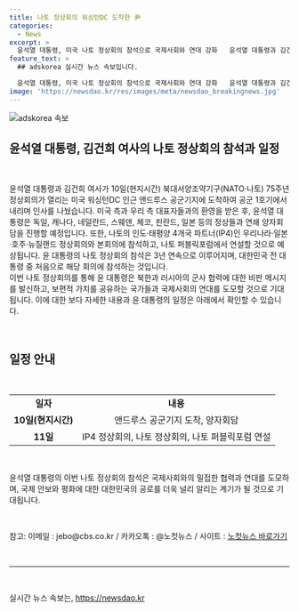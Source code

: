 ```yaml
---
title: 나토 정상회의 워싱턴DC 도착한 尹
categories:
  - News
excerpt: >
  윤석열 대통령, 미국 나토 정상회의 참석으로 국제사회와 연대 강화   윤석열 대통령과 김건희 여사가 나토 정상회의에 참석하기 위해 미국을 방문했다. 독일, 캐나다, 네덜란드, 스웨덴, 체코, 핀란드, 일본 등 다양한 정상들과의 양자회담과 바이든 대통령 부부가 주최하는 만찬에 참석할 예정이다. 윤 대통령은 나토 정상회의에서 북한과 러시아에 대한 비판적 메시지를 전하고 국제사회와의 연대를 촉진할 것으로 예상된다. 이는 우리 대통령 중 처음으로 3년 연속 나토 정상회의에 참석하는 것이며, 또한 29년 만에 미국 인도태평양사령부를 방문한 것이다.
feature_text: >
  ## adskorea 실시간 뉴스 속보입니다.

  윤석열 대통령, 미국 나토 정상회의 참석으로 국제사회와 연대 강화   윤석열 대통령과 김건희 여사가 나토 정상회의에 참석하기 위해 미국을 방문했다. 독일, 캐나다, 네덜란드, 스웨덴, 체코, 핀란드, 일본 등 다양한 정상들과의 양자회담과 바이든 대통령 부부가 주최하는 만찬에 참석할 예정이다. 윤 대통령은 나토 정상회의에서 북한과 러시아에 대한 비판적 메시지를 전하고 국제사회와의 연대를 촉진할 것으로 예상된다. 이는 우리 대통령 중 처음으로 3년 연속 나토 정상회의에 참석하는 것이며, 또한 29년 만에 미국 인도태평양사령부를 방문한 것이다.
image: 'https://newsdao.kr/res/images/meta/newsdao_breakingnews.jpg'
---
```


<p><img src="https://newsdao.kr/res/images/meta/newsdao_breakingnews.jpg" alt="adskorea 속보" /></p>

<h2 data-ke-size="size32">윤석열 대통령, 김건희 여사의 나토 정상회의 참석과 일정</h2>

<p data-ke-size="size16">&nbsp;</p>

<p>윤석열 대통령과 김건희 여사가 10일(현지시간) 북대서양조약기구(NATO·나토) 75주년 정상회의가 열리는 미국 워싱턴DC 인근 앤드루스 공군기지에 도착하여 공군 1호기에서 내리며 인사를 나눴습니다. 미국 측과 우리 측 대표자들과의 환영을 받은 후, 윤석열 대통령은 독일, 캐나다, 네덜란드, 스웨덴, 체코, 핀란드, 일본 등의 정상들과 연쇄 양자회담을 진행할 예정입니다. 또한, 나토의 인도·태평양 4개국 파트너(IP4)인 우리나라·일본·호주·뉴질랜드 정상회의와 본회의에 참석하고, 나토 퍼블릭포럼에서 연설할 것으로 예상됩니다. 윤 대통령의 나토 정상회의 참석은 3년 연속으로 이루어지며, 대한민국 전 대통령 중 처음으로 해당 회의에 참석하는 것입니다.<br>
이번 나토 정상회의를 통해 윤 대통령은 북한과 러시아의 군사 협력에 대한 비판 메시지를 발신하고, 보편적 가치를 공유하는 국가들과 국제사회의 연대를 도모할 것으로 기대됩니다. 이에 대한 보다 자세한 내용과 윤 대통령의 일정은 아래에서 확인할 수 있습니다.</p>

<p data-ke-size="size16">&nbsp;</p>

<h2 data-ke-size="size26">일정 안내</h2>

<p data-ke-size="size16">&nbsp;</p>

<table>
    <tbody>
        <tr>
            <td style="text-align: center; height: 17px;"><b>일자</b></td>
            <td style="text-align: center; height: 17px;"><b>내용</b></td>
        </tr>
        <tr>
            <td style="text-align: center; height: 17px;"><b>10일(현지시간)</b></td>
            <td style="text-align: center; height: 17px;">앤드루스 공군기지 도착, 양자회담</td>
        </tr>
        <tr>
            <td style="text-align: center; height: 17px;"><b>11일</b></td>
            <td style="text-align: center; height: 17px;">IP4 정상회의, 나토 정상회의, 나토 퍼블릭포럼 연설</td>
        </tr>
    </tbody>
</table>

<p data-ke-size="size16">&nbsp;</p>

<p>윤석열 대통령의 이번 나토 정상회의 참석은 국제사회와의 밀접한 협력과 연대를 도모하며, 국제 안보와 평화에 대한 대한민국의 공로를 더욱 널리 알리는 계기가 될 것으로 기대됩니다.</p>

<p data-ke-size="size16">&nbsp;</p>

<p>참고: 이메일 : jebo@cbs.co.kr / 카카오톡 : @노컷뉴스 / 사이트 : <a href="https://url.kr/b71afn">노컷뉴스 바로가기</a></p>

<p data-ke-size="size16">&nbsp;</p>

<hr>

<p data-ke-size="size16">&nbsp;</p>
실시간 뉴스 속보는, <a href="https://newsdao.kr" rel="dofollow">https://newsdao.kr</a>


